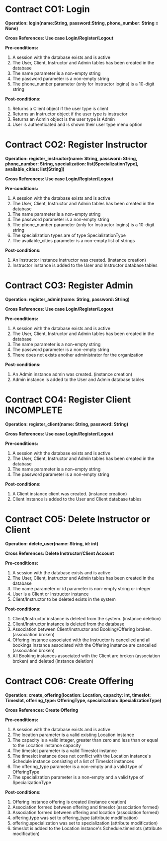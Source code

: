 # Contract CO1: Login

**Operation: login(name:String, password:String, phone_number: String = None)**

**Cross References: Use case Login/Register/Logout**  

**Pre-conditions:**  

1. A session with the database exists and is active
2. The User, Client, Instructor and Admin tables has been created in the database
3. The name parameter is a non-empty string
4. The password parameter is a non-empty string
5. The phone_number parameter (only for Instructor logins) is a 10-digit string

**Post-conditions:**  

1. Returns a Client object if the user type is client
2. Returns an Instructor object if the user type is instructor
3. Returns an Admin object is the user type is Admin
4. User is authenticated and is shown their user type menu option


# Contract CO2: Register Instructor

**Operation: register_instructor(name: String, password: String, phone_number: String, specialization: list[SpecializationType], available_cities: list[String])**

**Cross References: Use case Login/Register/Logout**  

**Pre-conditions:**  

1. A session with the database exists and is active
2. The User, Client, Instructor and Admin tables has been created in the database
3. The name parameter is a non-empty string
4. The password parameter is a non-empty string
5. The phone_number parameter (only for Instructor logins) is a 10-digit string
6. The specialization types are of type SpecializationType
7. The available_cities parameter is a non-empty list of strings

**Post-conditions:**  

1. An Instructor instance instructor was created. (instance creation)
2. Instructor instance is added to the User and Instructor database tables


# Contract CO3: Register Admin

**Operation: register_admin(name: String, password: String)**

**Cross References: Use case Login/Register/Logout**  

**Pre-conditions:**  

1. A session with the database exists and is active
2. The User, Client, Instructor and Admin tables has been created in the database
3. The name parameter is a non-empty string
4. The password parameter is a non-empty string
5. There does not exists another administrator for the organization

**Post-conditions:**  

1. An Admin instance admin was created. (instance creation)
2. Admin instance is added to the User and Admin database tables


# Contract CO4: Register Client INCOMPLETE

**Operation: register_client(name: String, password: String)**

**Cross References: Use case Login/Register/Logout**  

**Pre-conditions:**  

1. A session with the database exists and is active
2. The User, Client, Instructor and Admin tables has been created in the database
3. The name parameter is a non-empty string
4. The password parameter is a non-empty string

**Post-conditions:**  

1. A Client instance client was created. (instance creation)
2. Client instance is added to the User and Client database tables


# Contract CO5: Delete Instructor or Client 

**Operation: delete_user(name: String, id: int)**

**Cross References: Delete Instructor/Client Account**  

**Pre-conditions:**  

1. A session with the database exists and is active
2. The User, Client, Instructor and Admin tables has been created in the database
3. The name parameter or id parameter is non-empty string or integer
4. User is a Client or Instructor instance
5. Client/Instructor to be deleted exists in the system

**Post-conditions:**  

1. Client/Instructor instance is deleted from the system. (instance deletion)
2. Client/Instructor instance is deleted from the database
3. Association between Client/Instructor and Booking/Offering broken. (association broken)
4. Offering instance associated with the Instructor is cancelled and all bookings instance associated with the Offering instance are cancelled (association broken)
5. All Booking instances associated with the Client are broken (association broken) and deleted (instance deletion)


# Contract CO6: Create Offering 

**Operation: create_offering(location: Location, capacity: int, timeslot: Timeslot, offering_type: OfferingType, specialization: SpecializationType)**

**Cross References: Create Offering**  

**Pre-conditions:**  

1. A session with the database exists and is active
2. The location parameter is a valid existing Location instance
3. The capacity is a valid integer, greater than zero and less than or equal to the Location instance capacity
4. The timeslot parameter is a valid Timeslot instance
5. The timeslot instance does not conflict with the Location instance's Schedule instance consisting of a list of Timeslot instances
6. The offering_type parameter is a non-empty and a valid type of OfferingType
7. The specialization parameter is a non-empty and a valid type of SpecializationType

**Post-conditions:**  

1. Offering instance offering is created (instance creation)
2. Association formed between offering and timeslot (association formed)
3. Association formed between offering and location (association formed)
4. offering.type was set to offering_type (attribute modification)
5. offering.specialization was set to specialization (attribute modification)
6. timeslot is added to the Location instance's Schedule.timeslots (attribute modification)
